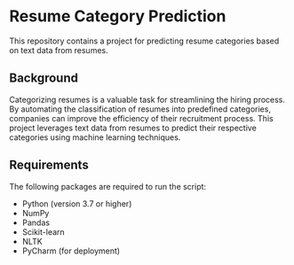 # Resume Category Prediction

This repository contains a project for predicting resume categories based on text data from resumes.

## Background

Categorizing resumes is a valuable task for streamlining the hiring process. By automating the classification of resumes into predefined categories, companies can improve the efficiency of their recruitment process. This project leverages text data from resumes to predict their respective categories using machine learning techniques.

## Requirements

The following packages are required to run the script:
- Python (version 3.7 or higher)
- NumPy
- Pandas
- Scikit-learn
- NLTK
- PyCharm (for deployment)


